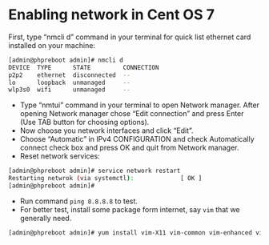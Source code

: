 # Enabling network in Cent OS 7

First, type “nmcli d” command in your terminal for quick list ethernet card installed on your machine:

```bash
[admin@phpreboot admin]# nmcli d
DEVICE  TYPE      STATE         CONNECTION
p2p2    ethernet  disconnected  --
lo      loopback  unmanaged     --
wlp3s0  wifi      unmanaged     --
```

- Type “nmtui” command in your terminal to open Network manager. After opening Network manager chose “Edit connection” and press Enter (Use TAB button for choosing options).
- Now choose you network interfaces and click “Edit”.
- Choose “Automatic” in IPv4 CONFIGURATION and check Automatically connect check box and press OK and quit from Network manager.
- Reset network services:

```bash
[admin@phpreboot admin]# service network restart
Restarting netwrok (via systemctl):             [ OK ]
[admin@phpreboot admin]#
```

- Run command `ping 8.8.8.8` to test.
- For better test, install some package form internet, say `vim` that we generally need.

```bash
[admin@phpreboot admin]# yum install vim-X11 vim-common vim-enhanced vim-minimal
```
